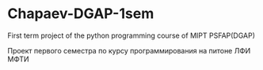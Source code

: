 # Chapaev-DGAP-1sem
First term project of the python programming course of MIPT PSFAP(DGAP)

Проект первого семестра по курсу программирования на питоне ЛФИ МФТИ
